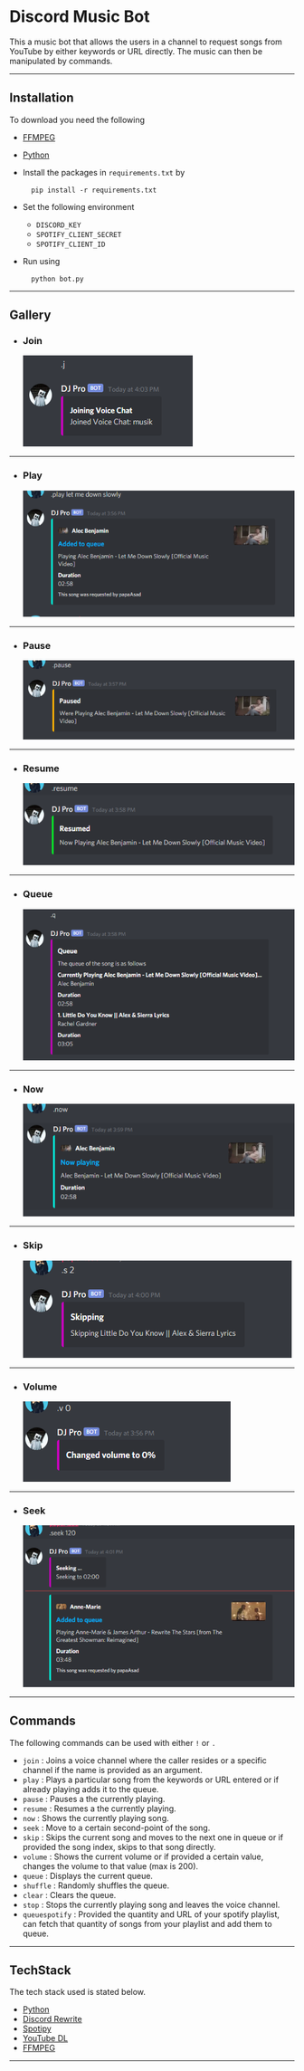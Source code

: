 # Discord Music Bot
This a music bot that allows the users in a channel to request songs from YouTube by either keywords or URL directly. The music can then be manipulated by commands.
___

## Installation
To download you need the following 
- [FFMPEG](https://ffmpeg.org/download.html)
- [Python](https://github.com/ytdl-org/youtube-dl)
- Install the packages in `requirements.txt` by
    
        pip install -r requirements.txt 

- Set the following environment
  - `DISCORD_KEY`
  - `SPOTIFY_CLIENT_SECRET`
  - `SPOTIFY_CLIENT_ID`
- Run using 

        python bot.py 
___

## Gallery
- ### Join
    ![join](images/join.PNG)
___
- ### Play
    ![play](images/play.PNG)
___
- ### Pause
    ![pause](images/pause.PNG)
___
- ### Resume
    ![Resume](images/resume.PNG)
___
- ### Queue
    ![Queue](images/queue.PNG)
___
- ### Now
    ![Now](images/now.PNG)
___
- ### Skip
    ![Skip](images/skip.PNG)
___
- ### Volume
    ![Volume](images/volume.PNG)
___
- ### Seek
    ![Seek](images/seek.PNG)

___

## Commands
The following commands can be used with either `!` or `.`
- `join` : Joins a voice channel where the caller resides or a specific channel if the name is provided as an argument.
- `play` : Plays a particular song from the keywords or URL entered or if already playing adds it to the queue.
- `pause` : Pauses a the currently playing.
- `resume` : Resumes a the currently playing.
- `now` : Shows the currently playing song.
- `seek` : Move to a certain second-point of the song.
- `skip` : Skips the current song and moves to the next one in queue or if provided the song index, skips to that song directly.
- `volume` : Shows the current volume or if provided a certain value, changes the volume to that value (max is 200).
- `queue` : Displays the current queue.
- `shuffle` : Randomly shuffles the queue.
- `clear` : Clears the queue.
- `stop` : Stops the currently playing song and leaves the voice channel.
- `queuespotify` : Provided the quantity and URL of your spotify playlist, can fetch that quantity of songs from your playlist and add them to queue.
___

## TechStack
The tech stack used is stated below.
- [Python](https://github.com/ytdl-org/youtube-dl)
- [Discord Rewrite](https://github.com/Rapptz/discord.py)
- [Spotipy](https://github.com/plamere/spotipy)
- [YouTube DL](https://github.com/ytdl-org/youtube-dl)
- [FFMPEG](https://ffmpeg.org/)

____